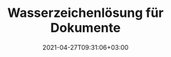 ---
############################# Static ############################
layout: "product"
date: 2021-04-27T09:31:06+03:00
draft: false

############################# Head ############################
head_title: "Wasserzeichenlösung | Lokale APIs und kostenlose App – GroupDocs"
head_description: "Fügen Sie Wasserzeichen zu PDFs, Bildern und Dokumenten hinzu. Wasserzeichenlösung für Microsoft Office, PDF, OpenDocument, Bilddateiformate und mehr."

############################# Header ############################
title: "Wasserzeichenlösung für Dokumente"
description: "Wenden Sie mit der intelligenten Suche schnell text- und bildbasierte Wasserzeichen auf Ihre Dokumente und Bilder an und bearbeiten Sie sie.."

############################# APIs ###############################
apis:
  enable: true

  api:
    # api loop
    - title: "GroupDocs.Watermark High Code APIs enthalten"
      link: "/watermark/"
      label: "Alle High-Code-APIs anzeigen"
      api_product:
        # api_product loop
        - link: "/watermark/net/"
          img_alt: "GroupDocs.Watermark for .NET"
          image: "/border/groupdocs-watermark-net.svg"
          product: "GroupDocs.Watermark for"
          platform: ".NET"
          content: "Suchen, fügen Sie Text- oder Bildwasserzeichen aus einer Vielzahl von Dateiformaten in Ihren .NET-Anwendungen hinzu oder entfernen Sie sie."

        # api_product loop
        - link: "/watermark/java/"
          img_alt: "GroupDocs.Watermark for Java"
          image: "/border/groupdocs-watermark-java.svg"
          product: "GroupDocs.Watermark for"
          platform: "Java"
          content: "Lokale APIs für Java-basierte Anwendungen zur Bearbeitung von Wasserzeichen für MS Office, OpenOffice, tragbare Dokumente, Bilder, Zeichnungen und mehr."

    # api loop
    - title: "GroupDocs.Watermark Low-Code-APIs enthalten"
      link: "https://products.groupdocs.cloud/watermark"
      label: "Alle Low-Code-APIs anzeigen"
      api_product:
        # api_product loop
        - link: "https://products.groupdocs.cloud/watermark/net"
          img_alt: "GroupDocs.Watermark Cloud SDK for .NET"
          image: "/sdk/groupdocs_watermark-for-net.svg"
          product: "GroupDocs.Watermark"
          platform: "Cloud SDK for .NET"
          content: "Verwenden Sie die Wasserzeichen-REST-API mit .NET SDK, um Wasserzeichen aus Dokumentformaten in .NET-Anwendungen anzuwenden, zu finden, zu bearbeiten und zu entfernen."

        # api_product loop
        - link: "https://products.groupdocs.cloud/watermark/java"
          img_alt: "GroupDocs.Watermark Cloud SDK for Java"
          image: "/sdk/groupdocs_watermark-for-java.svg"
          product: "GroupDocs.Watermark"
          platform: "Cloud SDK for Java"
          content: "Erweitern Sie Ihre Java-Anwendungen mit flexiblen Wasserzeichenverwaltungsfunktionen mit dem Watermark SDK for Java."

    # api loop
    - title: "GroupDocs.Watermark Keine Code-Apps enthalten"
      link: "https://products.groupdocs.app/watermark"
      label: "Alle No-Code-Apps anzeigen"
      api_product:
        # api_product loop
        - link: "https://products.groupdocs.app/watermark/total"
          img_alt: "GroupDocs.Watermark Total"
          image: "/app/groupdocs_watermark-app.svg"
          product: "GroupDocs.Watermark"
          platform: "Total"
          content: "Kostenlose Online-App zum Hinzufügen von Wasserzeichen zu Word, PowerPoint, Excel, PDF und über 40 anderen Dateiformaten."

        # api_product loop
        - link: "https://products.groupdocs.app/watermark/docx"
          img_alt: "GroupDocs.Watermark DOCX"
          image: "/app/groupdocs_words-app.svg"
          product: "GroupDocs.Watermark"
          platform: "DOCX"
          content: "Fügen Sie online textbasierte Wasserzeichen zu Microsoft Word-Dokumenten hinzu."

        # api_product loop
        - link: "https://products.groupdocs.app/watermark/pdf"
          img_alt: "GroupDocs.Watermark PDF"
          image: "/app/groupdocs_pdf-app.svg"
          product: "GroupDocs.Watermark"
          platform: "PDF"
          content: "Kostenlose Online-App, die die Möglichkeit bietet, PDF-Dokumente mit Wasserzeichen zu versehen."

############################# Back to top ###############################
back_to_top:
  enable: true
---